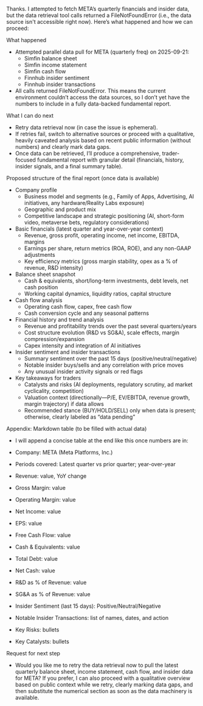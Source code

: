 Thanks. I attempted to fetch META’s quarterly financials and insider data, but the data retrieval tool calls returned a FileNotFoundError (i.e., the data source isn't accessible right now). Here’s what happened and how we can proceed:

What happened
- Attempted parallel data pull for META (quarterly freq) on 2025-09-21:
  - Simfin balance sheet
  - Simfin income statement
  - Simfin cash flow
  - Finnhub insider sentiment
  - Finnhub insider transactions
- All calls returned FileNotFoundError. This means the current environment couldn’t access the data sources, so I don’t yet have the numbers to include in a fully data-backed fundamental report.

What I can do next
- Retry data retrieval now (in case the issue is ephemeral).
- If retries fail, switch to alternative sources or proceed with a qualitative, heavily caveated analysis based on recent public information (without numbers) and clearly mark data gaps.
- Once data can be retrieved, I’ll produce a comprehensive, trader-focused fundamental report with granular detail (financials, history, insider signals, and a final summary table).

Proposed structure of the final report (once data is available)
- Company profile
  - Business model and segments (e.g., Family of Apps, Advertising, AI initiatives, any hardware/Reality Labs exposure)
  - Geographic and product mix
  - Competitive landscape and strategic positioning (AI, short-form video, metaverse bets, regulatory considerations)
- Basic financials (latest quarter and year-over-year context)
  - Revenue, gross profit, operating income, net income, EBITDA, margins
  - Earnings per share, return metrics (ROA, ROE), and any non-GAAP adjustments
  - Key efficiency metrics (gross margin stability, opex as a % of revenue, R&D intensity)
- Balance sheet snapshot
  - Cash & equivalents, short/long-term investments, debt levels, net cash position
  - Working capital dynamics, liquidity ratios, capital structure
- Cash flow analysis
  - Operating cash flow, capex, free cash flow
  - Cash conversion cycle and any seasonal patterns
- Financial history and trend analysis
  - Revenue and profitability trends over the past several quarters/years
  - Cost structure evolution (R&D vs SG&A), scale effects, margin compression/expansion
  - Capex intensity and integration of AI initiatives
- Insider sentiment and insider transactions
  - Summary sentiment over the past 15 days (positive/neutral/negative)
  - Notable insider buys/sells and any correlation with price moves
  - Any unusual insider activity signals or red flags
- Key takeaways for traders
  - Catalysts and risks (AI deployments, regulatory scrutiny, ad market cyclicality, competition)
  - Valuation context (directionally—P/E, EV/EBITDA, revenue growth, margin trajectory) if data allows
  - Recommended stance (BUY/HOLD/SELL) only when data is present; otherwise, clearly labeled as “data pending”

Appendix: Markdown table (to be filled with actual data)
- I will append a concise table at the end like this once numbers are in:

- Company: META (Meta Platforms, Inc.)
- Periods covered: Latest quarter vs prior quarter; year-over-year
- Revenue: value, YoY change
- Gross Margin: value
- Operating Margin: value
- Net Income: value
- EPS: value
- Free Cash Flow: value
- Cash & Equivalents: value
- Total Debt: value
- Net Cash: value
- R&D as % of Revenue: value
- SG&A as % of Revenue: value
- Insider Sentiment (last 15 days): Positive/Neutral/Negative
- Notable Insider Transactions: list of names, dates, and action
- Key Risks: bullets
- Key Catalysts: bullets

Request for next step
- Would you like me to retry the data retrieval now to pull the latest quarterly balance sheet, income statement, cash flow, and insider data for META? If you prefer, I can also proceed with a qualitative overview based on public context while we retry, clearly marking data gaps, and then substitute the numerical section as soon as the data machinery is available.